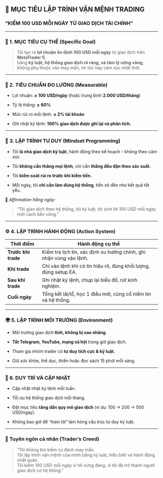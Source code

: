 🎯 MỤC TIÊU LẬP TRÌNH VẬN MỆNH TRADING
--------------------------------------

### “KIẾM 100 USD MỖI NGÀY TỪ GIAO DỊCH TÀI CHÍNH”

* * *

### 🧭 1. MỤC TIÊU CỤ THỂ (Specific Goal)

> Tôi tạo ra **lợi nhuận ổn định 100 USD mỗi ngày** từ giao dịch trên **MetaTrader 5**,  
> bằng **kỷ luật, hệ thống giao dịch rõ ràng, và tâm lý vững vàng**,  
> không phụ thuộc vào may mắn, tin tức hay cảm xúc nhất thời.

* * *

### 📏 2. TIÊU CHUẨN ĐO LƯỜNG (Measurable)

*   Lợi nhuận: **≥ 100 USD/ngày** (hoặc trung bình **2.000 USD/tháng**)
    
*   Tỷ lệ thắng: **≥ 60%**
    
*   Mức rủi ro mỗi lệnh: **≤ 2% tài khoản**
    
*   Ghi nhật ký lệnh: **100% giao dịch được ghi lại và phân tích.**
    

* * *

### 🧠 3. LẬP TRÌNH TƯ DUY (Mindset Programming)

*   Tôi **là nhà giao dịch kỷ luật**, hành động theo kế hoạch – không theo cảm xúc.
    
*   Tôi **không cần thắng mọi lệnh**, chỉ cần **thắng đều đặn theo xác suất.**
    
*   Tôi **kiểm soát rủi ro trước khi kiếm tiền.**
    
*   Mỗi ngày, tôi **chỉ cần làm đúng hệ thống**, tiền sẽ đến như kết quả tất yếu.
    

📜 _Affirmation hằng ngày:_

> “Tôi giao dịch theo hệ thống, tôi kỷ luật, tôi sinh lời 100 USD mỗi ngày một cách bền vững.”

* * *

### ⚙️ 4. LẬP TRÌNH HÀNH ĐỘNG (Action System)

| Thời điểm | Hành động cụ thể |
| --- | --- |
| **Trước khi trade** | Kiểm tra lịch tin, xác định xu hướng chính, ghi nhận vùng vào lệnh. |
| **Khi trade** | Chỉ vào lệnh khi có tín hiệu rõ, đúng khối lượng, đúng setup EA. |
| **Sau khi trade** | Ghi nhật ký lệnh, chụp lại biểu đồ, rút kinh nghiệm. |
| **Cuối ngày** | Tổng kết lãi/lỗ, học 1 điều mới, củng cố niềm tin và hệ thống. |

* * *

### 🌍 5. LẬP TRÌNH MÔI TRƯỜNG (Environment)

*   Môi trường giao dịch **tĩnh, không bị xao nhãng**.
    
*   **Tắt Telegram, YouTube, mạng xã hội** trong giờ giao dịch.
    
*   Tham gia nhóm trader có **tư duy tích cực & kỷ luật.**
    
*   Giữ sức khỏe, thể dục, thiền hoặc đọc sách 15 phút mỗi sáng.
    

* * *

### 🔁 6. DUY TRÌ VÀ CẬP NHẬT

*   Cập nhật nhật ký lệnh mỗi tuần.
    
*   Tối ưu hệ thống giao dịch mỗi tháng.
    
*   Đặt mục tiêu **tăng dần quy mô giao dịch** (ví dụ: 100 → 200 → 500 USD/ngày).
    
*   Không bao giờ để _“ham lời”_ làm hỏng cấu trúc tư duy kỷ luật.
    

* * *

### 💬 Tuyên ngôn cá nhân (Trader’s Creed)

> “Tôi không tìm kiếm cú đánh may mắn.  
> Tôi lập trình vận mệnh của mình bằng kỷ luật, hiểu biết và hành động nhất quán.  
> Tôi kiếm 100 USD mỗi ngày vì tôi xứng đáng, vì tôi đã trở thành người giao dịch có hệ thống.”